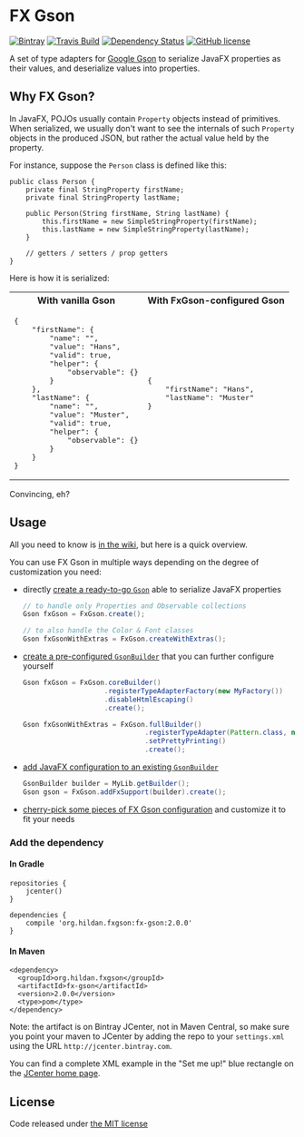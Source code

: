 # FX Gson

[![Bintray](https://img.shields.io/bintray/v/joffrey-bion/maven/fx-gson.svg)](https://bintray.com/joffrey-bion/maven/fx-gson/_latestVersion)
[![Travis Build](https://img.shields.io/travis/joffrey-bion/fx-gson/master.svg)](https://travis-ci.org/joffrey-bion/fx-gson)
[![Dependency Status](https://www.versioneye.com/user/projects/57327660a0ca35004baf8bfb/badge.svg)](https://www.versioneye.com/user/projects/57327660a0ca35004baf8bfb)
[![GitHub license](https://img.shields.io/badge/license-MIT-blue.svg)](https://github.com/joffrey-bion/fx-gson/blob/master/LICENSE)

A set of type adapters for [Google Gson](https://github.com/google/gson) to serialize JavaFX properties as their values,
and deserialize values into properties.

## Why FX Gson?

In JavaFX, POJOs usually contain `Property` objects instead of primitives. When serialized, we usually don't want to
see the internals of such `Property` objects in the produced JSON, but rather the actual value held by the property.

For instance, suppose the `Person` class is defined like this:

    public class Person {
        private final StringProperty firstName;
        private final StringProperty lastName;

        public Person(String firstName, String lastName) {
            this.firstName = new SimpleStringProperty(firstName);
            this.lastName = new SimpleStringProperty(lastName);
        }
        
        // getters / setters / prop getters
    }
    
Here is how it is serialized:

<table>
    <tr>
        <th>With vanilla Gson</th>
        <th>With FxGson-configured Gson</th>
    </tr>
    <tr>
        <td>
        <pre>{
    "firstName": {
        "name": "",
        "value": "Hans",
        "valid": true,
        "helper": {
            "observable": {}
        }
    },
    "lastName": {
        "name": "",
        "value": "Muster",
        "valid": true,
        "helper": {
            "observable": {}
        }
    }
}</pre>
        </td>
        <td>
            <pre>{
    "firstName": "Hans",
    "lastName": "Muster"
}</pre>
        </td>
    </tr>
</table>


Convincing, eh?

## Usage

All you need to know is [in the wiki](https://github.com/joffrey-bion/fx-gson/wiki/Basic-FX-Gson-usage), but here is a 
quick overview.

You can use FX Gson in multiple ways depending on the degree of customization you need:
- directly [create a ready-to-go `Gson`](https://github.com/joffrey-bion/fx-gson/wiki/Basic-FX-Gson-usage#simple-ways-matter) able to serialize JavaFX properties

    ```java
    // to handle only Properties and Observable collections
    Gson fxGson = FxGson.create();
    
    // to also handle the Color & Font classes
    Gson fxGsonWithExtras = FxGson.createWithExtras();
    ```

- [create a pre-configured `GsonBuilder`](https://github.com/joffrey-bion/fx-gson/wiki/Basic-FX-Gson-usage#using-pre-configured-gsonbuilders) that you can further configure yourself

    ```java
    Gson fxGson = FxGson.coreBuilder()
                        .registerTypeAdapterFactory(new MyFactory())
                        .disableHtmlEscaping()
                        .create();
    
    Gson fxGsonWithExtras = FxGson.fullBuilder()
                                  .registerTypeAdapter(Pattern.class, new PatternSerializer())
                                  .setPrettyPrinting()
                                  .create();
    ```

- [add JavaFX configuration to an existing `GsonBuilder`](https://github.com/joffrey-bion/fx-gson/wiki/Basic-FX-Gson-usage#adding-javafx-support-to-an-existing-gsonbuilder)

    ```java
    GsonBuilder builder = MyLib.getBuilder();
    Gson gson = FxGson.addFxSupport(builder).create();
    ```

- [cherry-pick some pieces of FX Gson configuration](https://github.com/joffrey-bion/fx-gson/wiki/Customize-FX-Gson) and customize it to fit your needs

### Add the dependency
 
#### In Gradle

    repositories {
        jcenter()
    }

    dependencies {
        compile 'org.hildan.fxgson:fx-gson:2.0.0'
    }

#### In Maven

    <dependency>
      <groupId>org.hildan.fxgson</groupId>
      <artifactId>fx-gson</artifactId>
      <version>2.0.0</version>
      <type>pom</type>
    </dependency>
    
Note: the artifact is on Bintray JCenter, not in Maven Central, so make sure you point your maven to JCenter by adding 
the repo to your `settings.xml` using the URL `http://jcenter.bintray.com`.

You can find a complete XML example in the "Set me up!" blue rectangle on the 
[JCenter home page](https://bintray.com/bintray/jcenter).

## License

Code released under [the MIT license](https://github.com/joffrey-bion/io-utils/blob/master/LICENSE)

